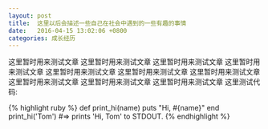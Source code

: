 ```yaml
---
layout: post
title:  这里以后会描述一些自己在社会中遇到的一些有趣的事情
date:   2016-04-15 13:02:06 +0800
categories: 成长经历
---
```

这里暂时用来测试文章
这里暂时用来测试文章
这里暂时用来测试文章
这里暂时用来测试文章
这里暂时用来测试文章
这里暂时用来测试文章
这里暂时用来测试文章
这里暂时用来测试文章
这里暂时用来测试文章
这里暂时用来测试文章
这里测试代码:

{% highlight ruby %}
def print_hi(name)
  puts "Hi, #{name}"
end
print_hi('Tom')
#=> prints 'Hi, Tom' to STDOUT.
{% endhighlight %}

